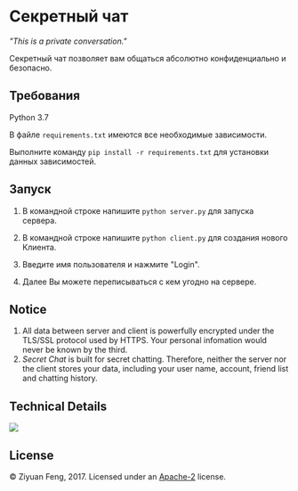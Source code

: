# Секретный чат

*"This is a private conversation."*

Секретный чат позволяет вам общаться абсолютно конфиденциально и безопасно.

Требования
------
Python 3.7

В файле ```requirements.txt``` имеются все необходимые зависимости.

Выполните команду ```pip install -r requirements.txt``` для установки данных зависимостей.


Запуск
------
 1. В командной строке напишите `python server.py` для запуска сервера.

 2. В командной строке напишите `python client.py` для создания нового Клиента.

 3. Введите имя пользователя и нажмите "Login".

 4. Далее Вы можете переписываться с кем угодно на сервере.


Notice
------
1. All data between server and client is powerfully encrypted under the TLS/SSL protocol used by HTTPS. Your personal infomation would never be known by the third.
2. *Secret Chat* is built for secret chatting. Therefore, neither the server nor the client stores your data, including your user name, account, friend list and chatting history. 

Technical Details
------
![](./img/HTTPS.png)


License
-------
© Ziyuan Feng, 2017. Licensed under an [Apache-2](./LICENSE) license.
